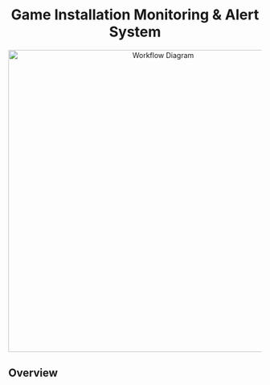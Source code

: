 <div align="center">

# Game Installation Monitoring & Alert System

</div>

<p align="center">
  <img src="https://github.com/Nivshiz/Games_Monitoring/blob/main/project_workflow.drawio.png" alt="Workflow Diagram" width="600">
</p>

## Overview
